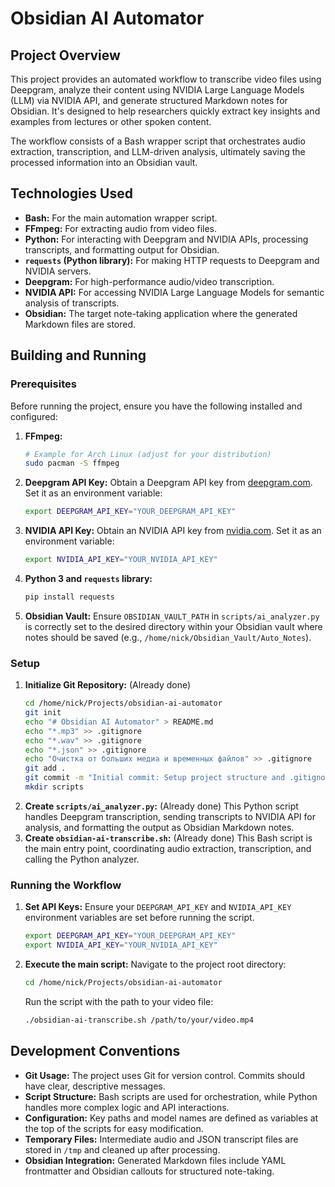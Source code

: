 # Obsidian AI Automator

## Project Overview

This project provides an automated workflow to transcribe video files using Deepgram, analyze their content using NVIDIA Large Language Models (LLM) via NVIDIA API, and generate structured Markdown notes for Obsidian. It's designed to help researchers quickly extract key insights and examples from lectures or other spoken content.

The workflow consists of a Bash wrapper script that orchestrates audio extraction, transcription, and LLM-driven analysis, ultimately saving the processed information into an Obsidian vault.

## Technologies Used

*   **Bash:** For the main automation wrapper script.
*   **FFmpeg:** For extracting audio from video files.
*   **Python:** For interacting with Deepgram and NVIDIA APIs, processing transcripts, and formatting output for Obsidian.
*   **`requests` (Python library):** For making HTTP requests to Deepgram and NVIDIA servers.
*   **Deepgram:** For high-performance audio/video transcription.
*   **NVIDIA API:** For accessing NVIDIA Large Language Models for semantic analysis of transcripts.
*   **Obsidian:** The target note-taking application where the generated Markdown files are stored.

## Building and Running

### Prerequisites

Before running the project, ensure you have the following installed and configured:

1.  **FFmpeg:**
    ```bash
    # Example for Arch Linux (adjust for your distribution)
    sudo pacman -S ffmpeg
    ```
2.  **Deepgram API Key:**
    Obtain a Deepgram API key from [deepgram.com](https://deepgram.com/). Set it as an environment variable:
    ```bash
    export DEEPGRAM_API_KEY="YOUR_DEEPGRAM_API_KEY"
    ```
3.  **NVIDIA API Key:**
    Obtain an NVIDIA API key from [nvidia.com](https://www.nvidia.com/developer/ai-foundation-models/). Set it as an environment variable:
    ```bash
    export NVIDIA_API_KEY="YOUR_NVIDIA_API_KEY"
    ```
4.  **Python 3 and `requests` library:**
    ```bash
    pip install requests
    ```
5.  **Obsidian Vault:**
    Ensure `OBSIDIAN_VAULT_PATH` in `scripts/ai_analyzer.py` is correctly set to the desired directory within your Obsidian vault where notes should be saved (e.g., `/home/nick/Obsidian_Vault/Auto_Notes`).

### Setup

1.  **Initialize Git Repository:**
    (Already done)
    ```bash
    cd /home/nick/Projects/obsidian-ai-automator
    git init
    echo "# Obsidian AI Automator" > README.md
    echo "*.mp3" >> .gitignore
    echo "*.wav" >> .gitignore
    echo "*.json" >> .gitignore
    echo "Очистка от больших медиа и временных файлов" >> .gitignore
    git add .
    git commit -m "Initial commit: Setup project structure and .gitignore"
    mkdir scripts
    ```
2.  **Create `scripts/ai_analyzer.py`:**
    (Already done)
    This Python script handles Deepgram transcription, sending transcripts to NVIDIA API for analysis, and formatting the output as Obsidian Markdown notes.
3.  **Create `obsidian-ai-transcribe.sh`:**
    (Already done)
    This Bash script is the main entry point, coordinating audio extraction, transcription, and calling the Python analyzer.

### Running the Workflow

1.  **Set API Keys:**
    Ensure your `DEEPGRAM_API_KEY` and `NVIDIA_API_KEY` environment variables are set before running the script.
    ```bash
    export DEEPGRAM_API_KEY="YOUR_DEEPGRAM_API_KEY"
    export NVIDIA_API_KEY="YOUR_NVIDIA_API_KEY"
    ```
2.  **Execute the main script:**
    Navigate to the project root directory:
    ```bash
    cd /home/nick/Projects/obsidian-ai-automator
    ```
    Run the script with the path to your video file:
    ```bash
    ./obsidian-ai-transcribe.sh /path/to/your/video.mp4
    ```

## Development Conventions

*   **Git Usage:** The project uses Git for version control. Commits should have clear, descriptive messages.
*   **Script Structure:** Bash scripts are used for orchestration, while Python handles more complex logic and API interactions.
*   **Configuration:** Key paths and model names are defined as variables at the top of the scripts for easy modification.
*   **Temporary Files:** Intermediate audio and JSON transcript files are stored in `/tmp` and cleaned up after processing.
*   **Obsidian Integration:** Generated Markdown files include YAML frontmatter and Obsidian callouts for structured note-taking.
